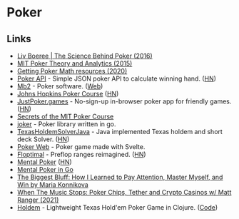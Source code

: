 # Poker

## Links

- [Liv Boeree | The Science Behind Poker (2016)](https://www.youtube.com/watch?v=iw2PcomuYGU)
- [MIT Poker Theory and Analytics (2015)](https://ocw.mit.edu/courses/sloan-school-of-management/15-s50-poker-theory-and-analytics-january-iap-2015/)
- [Getting Poker Math resources (2020)](https://www.reddit.com/r/poker/comments/gjom23/poker_maths/)
- [Poker API](https://www.pokerapi.dev/) - Simple JSON poker API to calculate winning hand. ([HN](https://news.ycombinator.com/item?id=23741229))
- [Mb2](https://github.com/ctm/mb2-doc) - Poker software. ([Web](https://devctm.com/))
- [Johns Hopkins Poker Course](https://hopkinspokercourse.com/) ([HN](https://news.ycombinator.com/item?id=24744928))
- [JustPoker.games](https://justpoker.games/) - No-sign-up in-browser poker app for friendly games. ([HN](https://news.ycombinator.com/item?id=25083418))
- [Secrets of the MIT Poker Course](https://mentalfloss.atavist.com/secrets-of-the-mit-poker-course)
- [joker](https://github.com/notnil/joker) - Poker library written in go.
- [TexasHoldemSolverJava](https://github.com/bupticybee/TexasHoldemSolverJava) - Java implemented Texas holdem and short deck Solver. ([HN](https://news.ycombinator.com/item?id=26213367))
- [Poker Web](https://github.com/buhrmi/svelte-poker) - Poker game made with Svelte.
- [Floptimal](https://app.floptimal.com/) - Preflop ranges reimagined. ([HN](https://news.ycombinator.com/item?id=27361584))
- [Mental Poker](https://people.csail.mit.edu/rivest/pubs/SRA81.pdf) ([HN](https://news.ycombinator.com/item?id=27734693))
- [Mental Poker in Go](https://tpaschalis.github.io/mental-poker/)
- [The Biggest Bluff: How I Learned to Pay Attention, Master Myself, and Win by Maria Konnikova](https://www.goodreads.com/book/show/49814228-the-biggest-bluff)
- [‎When The Music Stops: Poker Chips, Tether and Crypto Casinos w/ Matt Ranger (2021)](https://podcasts.apple.com/us/podcast/when-the-music-stops/id1568272504?i=1000526842117)
- [Holdem](https://holdem.fun/#/) - Lightweight Texas Hold'em Poker Game in Clojure. ([Code](https://github.com/DogLooksGood/holdem?))
